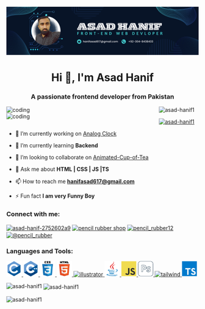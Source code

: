 ![logo](https://github.com/Asad-Hanif1/Asad-Hanif1/blob/main/Navy%20Blue%20Geometric%20Technology%20LinkedIn%20Banner.png)
<h1 align="center">Hi 👋, I'm Asad Hanif</h1>
<h3 align="center">A passionate frontend developer from Pakistan</h3>
<img align="left" alt="coding" width="400" src="https://camo.githubusercontent.com/19db51af5f90f1b152bc0b9078f5fe97053955be5074f03f17019c70345bdcdb/68747470733a2f2f6d69726f2e6d656469756d2e636f6d2f6d61782f313336302f302a37513379765349765f7430696f4a2d5a2e676966">
<img align="left" alt="coding" width="400" src="https://i.pinimg.com/originals/81/17/8b/81178b47a8598f0c81c4799f2cdd4057.gif">

<p align="left"> <img src="https://komarev.com/ghpvc/?username=asad-hanif1&label=Profile%20views&color=0e75b6&style=flat" alt="asad-hanif1" /> </p>

<p align="left"> <a href="https://github.com/ryo-ma/github-profile-trophy"><img src="https://github-profile-trophy.vercel.app/?username=asad-hanif1" alt="asad-hanif1" /></a> </p>

- 🔭 I’m currently working on [Analog Clock](https://asad-hanif1.github.io/Time-Dekho/)

- 🌱 I’m currently learning **Backend**

- 👯 I’m looking to collaborate on [Animated-Cup-of-Tea](https://asad-hanif1.github.io/Animated-Cup-of-Tea/)

- 💬 Ask me about **HTML | CSS | JS |TS**

- 📫 How to reach me **hanifasad617@gmail.com**

- ⚡ Fun fact **I am very Funny Boy**

<h3 align="left">Connect with me:</h3>
<p align="left">
<a href="https://linkedin.com/in/asad-hanif-2752602a9" target="blank"><img align="center" src="https://raw.githubusercontent.com/rahuldkjain/github-profile-readme-generator/master/src/images/icons/Social/linked-in-alt.svg" alt="asad-hanif-2752602a9" height="30" width="40" /></a>
<a href="https://fb.com/pencil rubber shop" target="blank"><img align="center" src="https://raw.githubusercontent.com/rahuldkjain/github-profile-readme-generator/master/src/images/icons/Social/facebook.svg" alt="pencil rubber shop" height="30" width="40" /></a>
<a href="https://instagram.com/pencil_rubber12" target="blank"><img align="center" src="https://raw.githubusercontent.com/rahuldkjain/github-profile-readme-generator/master/src/images/icons/Social/instagram.svg" alt="pencil_rubber12" height="30" width="40" /></a>
<a href="https://www.youtube.com/c/@pencil_rubber" target="blank"><img align="center" src="https://raw.githubusercontent.com/rahuldkjain/github-profile-readme-generator/master/src/images/icons/Social/youtube.svg" alt="@pencil_rubber" height="30" width="40" /></a>
</p>

<h3 align="left">Languages and Tools:</h3>
<p align="left"> <a href="https://www.cprogramming.com/" target="_blank" rel="noreferrer"> <img src="https://raw.githubusercontent.com/devicons/devicon/master/icons/c/c-original.svg" alt="c" width="40" height="40"/> </a> <a href="https://www.w3schools.com/cpp/" target="_blank" rel="noreferrer"> <img src="https://raw.githubusercontent.com/devicons/devicon/master/icons/cplusplus/cplusplus-original.svg" alt="cplusplus" width="40" height="40"/> </a> <a href="https://www.w3schools.com/css/" target="_blank" rel="noreferrer"> <img src="https://raw.githubusercontent.com/devicons/devicon/master/icons/css3/css3-original-wordmark.svg" alt="css3" width="40" height="40"/> </a> <a href="https://www.w3.org/html/" target="_blank" rel="noreferrer"> <img src="https://raw.githubusercontent.com/devicons/devicon/master/icons/html5/html5-original-wordmark.svg" alt="html5" width="40" height="40"/> </a> <a href="https://www.adobe.com/in/products/illustrator.html" target="_blank" rel="noreferrer"> <img src="https://www.vectorlogo.zone/logos/adobe_illustrator/adobe_illustrator-icon.svg" alt="illustrator" width="40" height="40"/> </a> <a href="https://www.java.com" target="_blank" rel="noreferrer"> <img src="https://raw.githubusercontent.com/devicons/devicon/master/icons/java/java-original.svg" alt="java" width="40" height="40"/> </a> <a href="https://developer.mozilla.org/en-US/docs/Web/JavaScript" target="_blank" rel="noreferrer"> <img src="https://raw.githubusercontent.com/devicons/devicon/master/icons/javascript/javascript-original.svg" alt="javascript" width="40" height="40"/> </a> <a href="https://www.photoshop.com/en" target="_blank" rel="noreferrer"> <img src="https://raw.githubusercontent.com/devicons/devicon/master/icons/photoshop/photoshop-line.svg" alt="photoshop" width="40" height="40"/> </a> <a href="https://tailwindcss.com/" target="_blank" rel="noreferrer"> <img src="https://www.vectorlogo.zone/logos/tailwindcss/tailwindcss-icon.svg" alt="tailwind" width="40" height="40"/> </a> <a href="https://www.typescriptlang.org/" target="_blank" rel="noreferrer"> <img src="https://raw.githubusercontent.com/devicons/devicon/master/icons/typescript/typescript-original.svg" alt="typescript" width="40" height="40"/> </a> </p>

<p><img align="left" src="https://github-readme-stats.vercel.app/api/top-langs?username=asad-hanif1&show_icons=true&locale=en&layout=compact" alt="asad-hanif1" /></p>

<p>&nbsp;<img align="center" src="https://github-readme-stats.vercel.app/api?username=asad-hanif1&show_icons=true&locale=en" alt="asad-hanif1" /></p>

<p><img align="center" src="https://github-readme-streak-stats.herokuapp.com/?user=asad-hanif1&" alt="asad-hanif1" /></p>

